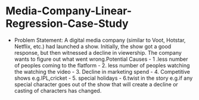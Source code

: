# Media-Company-Linear-Regression-Case-Study
- Problem Statement: A digital media company (similar to Voot, Hotstar, Netflix, etc.) had launched a show. Initially, the show got a good response, but then witnessed a decline in viewership. The company wants to figure out what went wrong.Potential Causes - 1 .less number of peoples coming to the flatform - 2. less number of peoples watching the watching the video - 3. Decline in marketing spend - 4. Competitive shows e.g.IPL,cricket - 5. special holidays  - 6.twist in the story e.g.if any special character goes out of the show that will create a decline or casting of characters has changed.
